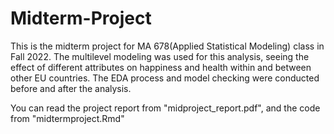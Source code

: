 # Midterm-Project

This is the midterm project for MA 678(Applied Statistical Modeling) class in Fall 2022. The multilevel modeling was used for this analysis, seeing the effect of different attributes on happiness and health within and between other EU countries. The EDA process and model checking were conducted before and after the analysis.

You can read the project report from "midproject_report.pdf", and the code from "midtermproject.Rmd"

